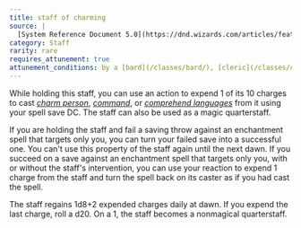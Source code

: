 ```yaml
---
title: staff of charming
source: |
  [System Reference Document 5.0](https://dnd.wizards.com/articles/features/systems-reference-document-srd)
category: Staff
rarity: rare
requires_attunement: true
attunement_conditions: by a [bard](/classes/bard/), [cleric](/classes/cleric/), [druid](/classes/druid/), [sorcerer](/classes/sorcerer/), [warlock](/classes/warlock/), or [wizard](/classes/wizard/)
---
```


While holding this staff, you can use an action to expend 1 of its 10 charges to cast [*charm person*](/spells/charm-person/), [*command*](/spells/command/), or [*comprehend languages*](/spells/comprehend-languages/) from it using your spell save DC. The staff can also be used as a magic quarterstaff.

If you are holding the staff and fail a saving throw against an enchantment spell that targets only you, you can turn your failed save into a successful one. You can't use this property of the staff again until the next dawn. If you succeed on a save against an enchantment spell that targets only you, with or without the staff's intervention, you can use your reaction to expend 1 charge from the staff and turn the spell back on its caster as if you had cast the spell.

The staff regains 1d8+2 expended charges daily at dawn. If you expend the last charge, roll a d20. On a 1, the staff becomes a nonmagical quarterstaff.
